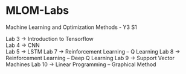 # MLOM-Labs
Machine Learning and Optimization Methods - Y3 S1

Lab 3 -> Introduction to Tensorflow   
Lab 4 -> CNN   
Lab 5 -> LSTM
Lab 7 -> Reinforcement Learning – Q Learning
Lab 8 -> Reinforcement Learning –  Deep Q Learning
Lab 9 -> Support Vector Machines
Lab 10 -> Linear Programming – Graphical Method
